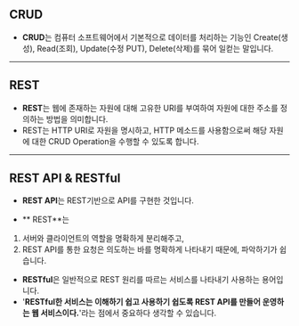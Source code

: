 
## CRUD

- **CRUD**는 컴퓨터 소프트웨어에서 기본적으로 데이터를 처리하는 기능인 Create(생성), Read(조회), Update(수정 PUT), Delete(삭제)를 묶어 일컫는 말입니다.

---

## REST

- **REST**는 웹에 존재하는 자원에 대해 고유한 URI를 부여하여 자원에 대한 주소를 정의하는 방법을 의미합니다. 
- REST는 HTTP URI로 자원을 명시하고, HTTP 메소드를 사용함으로써 해당 자원에 대한 CRUD Operation을 수행할 수 있도록 합니다.

---

## REST API & RESTful

- **REST API**는 REST기반으로 API를 구현한 것입니다. 

- ** REST**는 
 1. 서버와 클라이언트의 역할을 명확하게 분리해주고, 
 2. REST API를 통한 요청은 의도하는 바를 명확하게 나타내기 때문에, 파악하기가 쉽습니다.

- **RESTful**은 일반적으로 REST 원리를 따르는 서비스를 나타내기 사용하는 용어입니다. 
- '**RESTful한 서비스는 이해하기 쉽고 사용하기 쉽도록 REST API를 만들어 운영하는 웹 서비스이다.**'라는 점에서 중요하다 생각할 수 있습니다.
